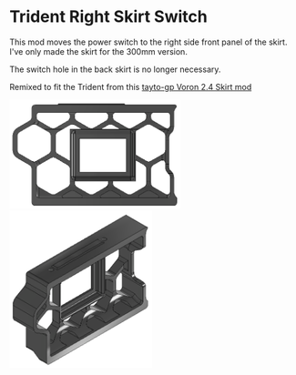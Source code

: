 # Trident Right Skirt Switch

This mod moves the power switch to the right side front panel of the skirt. I've only made the skirt for the 300mm version.

The switch hole in the back skirt is no longer necessary.

Remixed to fit the Trident from this [tayto-gp Voron 2.4 Skirt mod](../../tayto-chip/skirt_switch_mod)

<img src="Images/Front_View.png" width="300" alt="Front View"><img src="Images/ISO_View.png" width="250" alt="ISO View">
